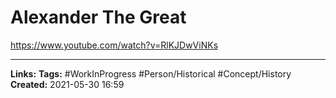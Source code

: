 # Alexander The Great
https://www.youtube.com/watch?v=RlKJDwViNKs

---
**Links:** 
**Tags:** #WorkInProgress #Person/Historical #Concept/History
**Created:** 2021-05-30  16:59